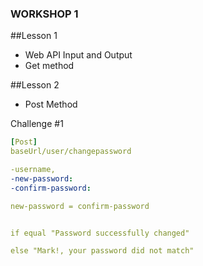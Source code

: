 ### WORKSHOP 1

##Lesson 1
- Web API Input and Output
- Get method


##Lesson 2
- Post Method


Challenge #1
```yaml
[Post]
baseUrl/user/changepassword

-username,
-new-password:
-confirm-password:

new-password = confirm-password


if equal "Password successfully changed"

else "Mark!, your password did not match"
```
